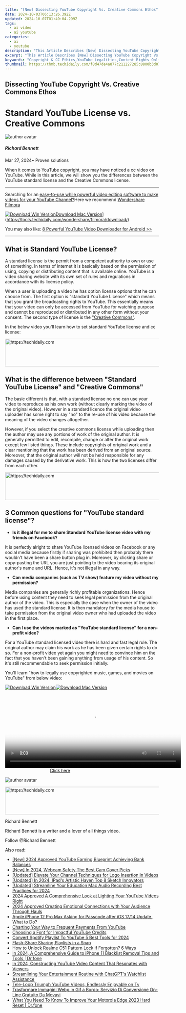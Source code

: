 ```yaml
---
title: "[New] Dissecting YouTube Copyright Vs. Creative Commons Ethos"
date: 2024-10-03T06:13:26.392Z
updated: 2024-10-07T01:49:04.299Z
tags:
  - ai video
  - ai youtube
categories:
  - ai
  - youtube
description: "This Article Describes [New] Dissecting YouTube Copyright Vs. Creative Commons Ethos"
excerpt: "This Article Describes [New] Dissecting YouTube Copyright Vs. Creative Commons Ethos"
keywords: "Copyright & CC Ethics,YouTube Legalities,Content Rights Online,Fair Use in Videos,Video Copyright Law,Creative Commons Impact,Intellectual Property on YouTube"
thumbnail: https://thmb.techidaily.com/f8d47de4a877c211227285c8800b3d072256df0cc496e2d703aa2d22ca712f5b.jpg
---
```


## Dissecting YouTube Copyright Vs. Creative Commons Ethos

# Standard YouTube License vs. Creative Commons

![author avatar](https://images.wondershare.com/filmora/article-images/richard-bennett.jpg)

##### Richard Bennett

 Mar 27, 2024• Proven solutions

When it comes to YouTube copyright, you may have noticed a cc video on YouTube. While in this article, we will show you the differences between the YouTube standard license and the Creative Commons license.

---

Searching for an [easy-to-use while powerful video editing software to make videos for your YouTube Channel?](https://tools.techidaily.com/wondershare/filmora/download/)Here we recommend [Wondershare Filmora](https://tools.techidaily.com/wondershare/filmora/download/)

[![Download Win Version](https://images.wondershare.com/filmora/guide/download-btn-win.jpg)](https://tools.techidaily.com/wondershare/filmora/download/)[Download Mac Version](https://images.wondershare.com/filmora/guide/download-btn-mac.jpg)](https://tools.techidaily.com/wondershare/filmora/download/)

You may also like: [8 Powerful YouTube Video Downloader for Android >>](https://tools.techidaily.com/wondershare/filmora/download/)

---

## What is Standard YouTube License?

A standard license is the permit from a competent authority to own or use of something. In terms of internet it is basically based on the permission of using, copying or distributing content that is available online. YouTube is a video sharing website with its own set of rules and regulations in accordance with its license policy.

When a user is uploading a video he has option license options that he can choose from. The first option is "standard YouTube License" which means that you grant the broadcasting rights to YouTube. This essentially means that your video can only be accessed from YouTube for watching purpose and cannot be reproduced or distributed in any other form without your consent. The second type of license is the ["Creative Commons"](https://tools.techidaily.com/wondershare/filmora/download/).

In the below video you'll learn how to set standard YouTube license and cc license:

<!-- affiliate ads begin -->
<a href="https://aligracehair.sjv.io/c/5597632/2087267/19272" target="_top" id="2087267">
  <img src="//a.impactradius-go.com/display-ad/19272-2087267" border="0" alt="https://techidaily.com" width="728" height="90"/>
</a>
<img height="0" width="0" src="https://aligracehair.sjv.io/i/5597632/2087267/19272" style="position:absolute;visibility:hidden;" border="0" />
<!-- affiliate ads end -->

## What is the difference between "Standard YouTube License" and "Creative Commons"

The basic different is that, with a standard license no one can use your video to reproduce as his own work (without clearly marking the video of the original video). However in a standard licence the original video uploader has some right to say "no" to the re-use of his video because the meaning of the video changes altogether.

However, if you select the creative commons license while uploading then the author may use any portions of work of the original author. It is generally permitted to edit, recompile, change or alter the original work except few listed things. These include copyrights of original work and a clear mentioning that the work has been derived from an original source. Moreover, that the original author will not be held responsible for any damages caused by the derivative work. This is how the two licenses differ from each other.

<!-- affiliate ads begin -->
<a href="https://appsumo.8odi.net/c/5597632/2100526/7443" target="_top" id="2100526">
  <img src="//a.impactradius-go.com/display-ad/7443-2100526" border="0" alt="https://techidaily.com" width="728" height="90"/>
</a>
<img height="0" width="0" src="https://appsumo.8odi.net/i/5597632/2100526/7443" style="position:absolute;visibility:hidden;" border="0" />
<!-- affiliate ads end -->

## 3 Common questions for "YouTube standard license"?

* **Is it illegal for me to share Standard YouTube license video with my friends on Facebook?**

It is perfectly alright to share YouTube licensed videos on Facebook or any social media because firstly if sharing was prohibited then probably there wouldn't have been a share button plug in. Moreover, by clicking share or copy-pasting the URL you are just pointing to the video bearing its original author's name and URL. Hence, it's not illegal in any way.

* **Can media companies (such as TV show) feature my video without my permission?**

Media companies are generally richly profitable organizations. Hence before using content they need to seek legal permission from the original author of the video. This is especially the case when the owner of the video has used the standard license. It is then mandatory for the media house to take permission from the original video owner who had uploaded the video in the first place.

* **Can I use the videos marked as "YouTube standard license" for a non-profit video?**

For a YouTube standard licensed video there is hard and fast legal rule. The original author may claim his work as he has been given certain rights to do so. For a non-profit video yet again you might need to convince him on the fact that you haven't been gaining anything from usage of his content. So it's still recommendable to seek permission initially.

You'll learn "how to legally use copyrighted music, games, and movies on YouTube" from below video:

[![Download Win Version](https://images.wondershare.com/filmora/guide/download-btn-win.jpg)](https://tools.techidaily.com/wondershare/filmora/download/)[![Download Mac Version](https://images.wondershare.com/filmora/guide/download-btn-mac.jpg)](https://tools.techidaily.com/wondershare/filmora/download/)

<!-- affiliate ads begin -->
<span id="1982462">
					<video width="576" height="240" style="cursor:pointer"
           poster="//a.impactradius-go.com/display-clicktoplayimage/1982462.png"
           onclick="if(!this.playClicked){this.play();this.setAttribute('controls',true);this.playClicked=true;}">
	   <source src="//a.impactradius-go.com/display-ad/22993-1982462">
	   <img src="//a.impactradius-go.com/display-clicktoplayimage/1982462.png" style="border: none; height: 100%; width: 100%; object-fit: contain">
	</video>
	<div style="width:360px;text-align:center"><a href="javascript:window.open(decodeURIComponent('https%3A%2F%2Fhomestyler.sjv.io%2Fc%2F5597632%2F1982462%2F22993'), '_blank');void(0);">Click here</a></div>
</span>
<img height="0" width="0" src="https://imp.pxf.io/i/5597632/1982462/22993" style="position:absolute;visibility:hidden;" border="0" />
<!-- affiliate ads end -->

![author avatar](https://images.wondershare.com/filmora/article-images/richard-bennett.jpg)

<!-- affiliate ads begin -->
<a href="https://laganoo.pxf.io/c/5597632/1484939/16446" target="_top" id="1484939">
  <img src="//a.impactradius-go.com/display-ad/16446-1484939" border="0" alt="https://techidaily.com" width="728" height="90"/>
</a>
<img height="0" width="0" src="https://laganoo.pxf.io/i/5597632/1484939/16446" style="position:absolute;visibility:hidden;" border="0" />
<!-- affiliate ads end -->

Richard Bennett

Richard Bennett is a writer and a lover of all things video.

Follow @Richard Bennett

<ins class="adsbygoogle"
      style="display:block"
      data-ad-client="ca-pub-7571918770474297"
      data-ad-slot="8358498916"
      data-ad-format="auto"
      data-full-width-responsive="true"></ins>

<span class="atpl-alsoreadstyle">Also read:</span>
<div><ul>
<li><a href="https://youtube-webster.techidaily.com/024-approved-youtube-earning-blueprint-achieving-bank-balances/"><u>[New] 2024 Approved YouTube Earning Blueprint Achieving Bank Balances</u></a></li>
<li><a href="https://screen-video-capture.techidaily.com/new-in-2024-webcam-safety-the-best-cam-cover-picks/"><u>[New] In 2024, Webcam Safety The Best Cam Cover Picks</u></a></li>
<li><a href="https://youtube-clips.techidaily.com/updated-elevate-your-channel-techniques-for-logo-insertion-in-videos/"><u>[Updated] Elevate Your Channel Techniques for Logo Insertion in Videos</u></a></li>
<li><a href="https://fox-info.techidaily.com/updated-in-2024-ipads-artistic-haven-top-8-sketch-innovators/"><u>[Updated] In 2024, IPad's Artistic Haven Top 8 Sketch Innovators</u></a></li>
<li><a href="https://digital-screen-recording.techidaily.com/updated-streamline-your-education-mac-audio-recording-best-practices-for-2024/"><u>[Updated] Streamline Your Education Mac Audio Recording Best Practices for 2024</u></a></li>
<li><a href="https://youtube-clips.techidaily.com/2024-approved-a-comprehensive-look-at-lighting-your-youtube-videos-right/"><u>2024 Approved A Comprehensive Look at Lighting Your YouTube Videos Right</u></a></li>
<li><a href="https://youtube-clips.techidaily.com/2024-approved-creating-emotional-connections-with-your-audience-through-hauls/"><u>2024 Approved Creating Emotional Connections with Your Audience Through Hauls</u></a></li>
<li><a href="https://ios-unlock.techidaily.com/apple-iphone-12-pro-max-asking-for-passcode-after-ios-1714-update-what-to-do-by-drfone-ios/"><u>Apple iPhone 12 Pro Max Asking for Passcode after iOS 17/14 Update, What to Do?</u></a></li>
<li><a href="https://youtube-clips.techidaily.com/charting-your-way-to-frequent-payments-from-youtube/"><u>Charting Your Way to Frequent Payments From YouTube</u></a></li>
<li><a href="https://youtube-clips.techidaily.com/choosing-a-font-for-impactful-youtube-credits/"><u>Choosing a Font for Impactful YouTube Credits</u></a></li>
<li><a href="https://youtube-clips.techidaily.com/convert-spotify-playlist-to-youtube-5-best-tools-for-2024/"><u>Convert Spotify Playlist To YouTube 5 Best Tools for 2024</u></a></li>
<li><a href="https://youtube-clips.techidaily.com/flash-share-sharing-playlists-in-a-snap/"><u>Flash-Share Sharing Playlists in a Snap</u></a></li>
<li><a href="https://easy-unlock-android.techidaily.com/how-to-unlock-realme-c51-pattern-lock-if-forgotten-6-ways-by-drfone-android/"><u>How to Unlock Realme C51 Pattern Lock if Forgotten? 6 Ways</u></a></li>
<li><a href="https://iphone-unlock.techidaily.com/in-2024-a-comprehensive-guide-to-iphone-11-blacklist-removal-tips-and-tools-drfone-by-drfone-ios/"><u>In 2024, A Comprehensive Guide to iPhone 11 Blacklist Removal Tips and Tools | Dr.fone</u></a></li>
<li><a href="https://youtube-clips.techidaily.com/in-2024-constructing-youtube-video-content-that-resonates-with-viewers/"><u>In 2024, Constructing YouTube Video Content That Resonates with Viewers</u></a></li>
<li><a href="https://tech-revival.techidaily.com/streamlining-your-entertainment-routine-with-chatgpts-watchlist-assistance/"><u>Streamlining Your Entertainment Routine with ChatGPT's Watchlist Assistance</u></a></li>
<li><a href="https://youtube-clips.techidaily.com/tele-loop-triumph-youtube-videos-endlessly-enjoyable-on-tv/"><u>Tele-Loop Triumph YouTube Videos, Endlessly Enjoyable on Tv</u></a></li>
<li><a href="https://some-tips.techidaily.com/trasformare-immagini-webp-in-gif-a-bordo-servizio-di-conversione-on-line-gratuito-da-movavi/"><u>Trasformare Immagini Webp in Gif a Bordo: Servizio Di Conversione On-Line Gratuito Da Movavi</u></a></li>
<li><a href="https://techidaily.com/what-you-need-to-know-to-improve-your-motorola-edge-2023-hard-reset-drfone-by-drfone-reset-android-reset-android/"><u>What You Need To Know To Improve Your Motorola Edge 2023 Hard Reset | Dr.fone</u></a></li>
</ul></div>


